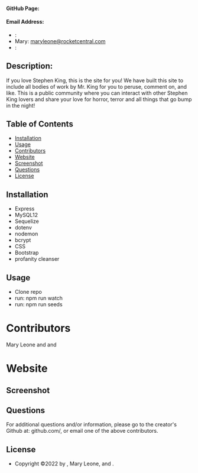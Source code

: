 
  #### GitHub Page: 

  #### Email Address: 
  * : 
  * Mary: maryleone@rocketcentral.com
  * : 

  ## Description:
  If you love Stephen King, this is the site for you! We have built this site to include all bodies of work by Mr. King for you to peruse, comment on, and like. This is a public community where you can interact with other Stephen King lovers and share your love for horror, terror and all things that go bump in the night!

  ## Table of Contents
  * [Installation](#installation)
  * [Usage](#usage)
  * [Contributors](#contributors)
  * [Website](#website)
  * [Screenshot](#screenshot)
  * [Questions](#questions)
  * [License](#license)


  ## Installation
  * Express
  * MySQL12
  * Sequelize
  * dotenv
  * nodemon
  * bcrypt
  * CSS
  * Bootstrap
  * profanity cleanser

  ## Usage
  * Clone repo
  * run: npm run watch
  * run: npm run seeds

  # Contributors
  Mary Leone and  and 
  
  # Website
  

  ## Screenshot
 

  ## Questions
  For additional questions and/or information, please go to the creator's Github at: github.com/, or email one of the above contributors.

  ## License
  * Copyright &copy;2022 by , Mary Leone, and .
  

